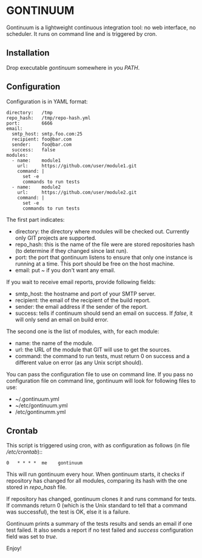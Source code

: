 GONTINUUM
=========

Gontinuum is a lightweight continuous integration tool: no web interface, no
scheduler. It runs on command line and is triggered by cron.

Installation
------------

Drop executable *gontinuum* somewhere in you *PATH*. 

Configuration
-------------

Configuration is in YAML format:

    directory:   /tmp
    repo_hash:   /tmp/repo-hash.yml
    port:        6666
    email:
      smtp_host: smtp.foo.com:25
      recipient: foo@bar.com
      sender:    foo@bar.com
      success:   false
    modules:
      - name:    module1
        url:     https://github.com/user/module1.git
        command: |
          set -e
          commands to run tests
      - name:    module2
        url:     https://github.com/user/module2.git
        command: |
          set -e
          commands to run tests

The first part indicates:

- directory: the directory where modules will be checked out. Currently only GIT projects are supported.
- repo_hash: this is the name of the file were are stored repositories hash (to determine if they changed since last run).
- port: the port that gontinuum listens to ensure that only one instance is running at a time. This port should be free on the host machine.
- email: put *~* if you don't want any email.

If you wait to receive email reports, provide following fields:

- smtp_host: the hostname and port of your SMTP server.
- recipient:  the email of the recipient of the build report.
- sender: the email address if the sender of the report.
- success: tells if continuum should send an email on success. If *false*, it will only send an email on build error.

The second one is the list of modules, with, for each module:

- name: the name of the module.
- url: the URL of the module that GIT will use to get the sources.
- command: the command to run tests, must return 0 on success and a different value on error (as any Unix script should).

You can pass the configuration file to use on command line. If you pass no configuration file on command line, gontinuum will look for following files to use:

- ~/.gontinuum.yml
- ~/etc/gontinuum.yml
- /etc/gontinumm.yml

Crontab
-------

This script is triggered using cron, with as configuration as follows (in file */etc/crontab*)::

    0   * * * *  me    gontinuum

This will run gontinuum every hour. When gontinuum starts, it checks if repository has changed for all modules, comparing its hash with the one stored in *repo_hash* file.

If repository has changed, gontinuum clones it and runs command for tests. If commands return 0 (which is the Unix standard to tell that a command was successful), the test is OK, else it is a failure.

Gontinuum prints a summary of the tests results and sends an email if one test failed. It also sends a report if no test failed and *success* configuration field was set to *true*.

Enjoy!
